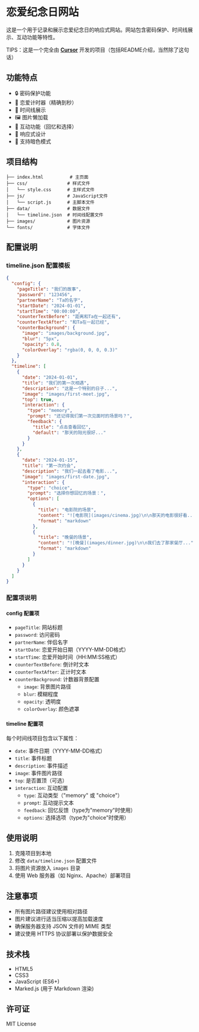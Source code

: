 # 恋爱纪念日网站

这是一个用于记录和展示恋爱纪念日的响应式网站。网站包含密码保护、时间线展示、互动功能等特性。

TIPS：这是一个完全由 [**Cursor**](https://www.cursor.com/) 开发的项目（包括README介绍，当然除了这句话）

## 功能特点

- 🔒 密码保护功能
- 📅 恋爱计时器（精确到秒）
- 📝 时间线展示
- 🖼️ 图片懒加载
- 💝 互动功能（回忆和选择）
- 📱 响应式设计
- 🌙 支持暗色模式

## 项目结构

```
├── index.html          # 主页面
├── css/               # 样式文件
│   └── style.css      # 主样式文件
├── js/                # JavaScript文件
│   └── script.js      # 主脚本文件
├── data/              # 数据文件
│   └── timeline.json  # 时间线配置文件
├── images/            # 图片资源
└── fonts/             # 字体文件
```

## 配置说明

### timeline.json 配置模板

```json
{
  "config": {
    "pageTitle": "我们的故事",
    "password": "123456",
    "partnerName": "Ta的名字",
    "startDate": "2024-01-01",
    "startTime": "00:00:00",
    "counterTextBefore": "距离和Ta在一起还有",
    "counterTextAfter": "和Ta在一起已经",
    "counterBackground": {
      "image": "images/background.jpg",
      "blur": "5px",
      "opacity": 0.8,
      "colorOverlay": "rgba(0, 0, 0, 0.3)"
    }
  },
  "timeline": [
    {
      "date": "2024-01-01",
      "title": "我们的第一次相遇",
      "description": "这是一个特别的日子...",
      "image": "images/first-meet.jpg",
      "top": true,
      "interaction": {
        "type": "memory",
        "prompt": "还记得我们第一次见面时的场景吗？",
        "feedback": {
          "title": "点击查看回忆",
          "default": "那天的阳光很好..."
        }
      }
    },
    {
      "date": "2024-01-15",
      "title": "第一次约会",
      "description": "我们一起去看了电影...",
      "image": "images/first-date.jpg",
      "interaction": {
        "type": "choice",
        "prompt": "选择你想回忆的场景：",
        "options": [
          {
            "title": "电影院的场景",
            "content": "![电影院](images/cinema.jpg)\n\n那天的电影很好看...",
            "format": "markdown"
          },
          {
            "title": "晚餐的场景",
            "content": "![晚餐](images/dinner.jpg)\n\n我们去了那家餐厅...",
            "format": "markdown"
          }
        ]
      }
    }
  ]
}
```

### 配置项说明

#### config 配置项

- `pageTitle`: 网站标题
- `password`: 访问密码
- `partnerName`: 伴侣名字
- `startDate`: 恋爱开始日期（YYYY-MM-DD格式）
- `startTime`: 恋爱开始时间（HH:MM:SS格式）
- `counterTextBefore`: 倒计时文本
- `counterTextAfter`: 正计时文本
- `counterBackground`: 计数器背景配置
  - `image`: 背景图片路径
  - `blur`: 模糊程度
  - `opacity`: 透明度
  - `colorOverlay`: 颜色遮罩

#### timeline 配置项

每个时间线项目包含以下属性：

- `date`: 事件日期（YYYY-MM-DD格式）
- `title`: 事件标题
- `description`: 事件描述
- `image`: 事件图片路径
- `top`: 是否置顶（可选）
- `interaction`: 互动配置
  - `type`: 互动类型（"memory" 或 "choice"）
  - `prompt`: 互动提示文本
  - `feedback`: 回忆反馈（type为"memory"时使用）
  - `options`: 选择选项（type为"choice"时使用）

## 使用说明

1. 克隆项目到本地
2. 修改 `data/timeline.json` 配置文件
3. 将图片资源放入 `images` 目录
4. 使用 Web 服务器（如 Nginx、Apache）部署项目

## 注意事项

- 所有图片路径建议使用相对路径
- 图片建议进行适当压缩以提高加载速度
- 确保服务器支持 JSON 文件的 MIME 类型
- 建议使用 HTTPS 协议部署以保护数据安全

## 技术栈

- HTML5
- CSS3
- JavaScript (ES6+)
- Marked.js (用于 Markdown 渲染)

## 许可证

MIT License
